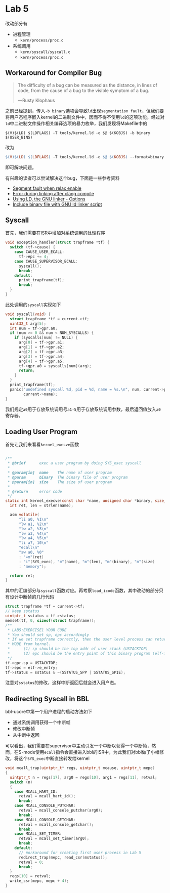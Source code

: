 # Lab 5

改动部分有

* 进程管理
  * `kern/process/proc.c`
* 系统调用
  * `kern/syscall/syscall.c`
  * `kern/process/proc.c`

## Workaround for Compiler Bug

> The difficulty of a bug can be measured as the distance, in lines of code, from the cause of a bug to the visible symptom of a bug.
>
> —Rusty Klophaus

之前已经提到，传入`-b binary`选项会导致`ld`出现`segmentation fault`，但我们要将用户态程序嵌入kernel的二进制文件中，因而不得不使用`ld`的这项功能。经过对`ld`中二进制文件操作相关编译选项的暴力枚举，我们发现将Makefile中的

```
$(V)$(LD) $(LDFLAGS) -T tools/kernel.ld -o $@ $(KOBJS) -b binary $(USER_BINS)
```

改为

```makefile
$(V)$(LD) $(LDFLAGS) -T tools/kernel.ld -o $@ $(KOBJS) --format=binary $(USER_BINS) --format=default
```

即可解决问题。

有兴趣的读者可以尝试解决这个bug，下面是一些参考资料

* [Segment fault when relax enable](https://github.com/riscv/riscv-gnu-toolchain/issues/193)
* [Error during linking after clang compile](https://groups.google.com/a/groups.riscv.org/forum/#!topic/sw-dev/0tlptEkGyJA)
* [Using LD, the GNU linker - Options](ftp://ftp.gnu.org/old-gnu/Manuals/ld-2.9.1/html_node/ld_3.html)
* [Include binary file with GNU ld linker script](http://stackoverflow.com/questions/327609/include-binary-file-with-gnu-ld-linker-script)

## Syscall

首先，我们需要在ISR中增加对系统调用的处理程序

```c
void exception_handler(struct trapframe *tf) {
  switch (tf->cause) {
    case CAUSE_USER_ECALL:
      tf->epc += 4;
    case CAUSE_SUPERVISOR_ECALL:
      syscall();
      break;
    default:
      print_trapframe(tf);
      break;
  }
}
```

此处调用的`syscall`实现如下

```c
void syscall(void) {
  struct trapframe *tf = current->tf;
  uint32_t arg[5];
  int num = tf->gpr.a0;
  if (num >= 0 && num < NUM_SYSCALLS) {
    if (syscalls[num] != NULL) {
      arg[0] = tf->gpr.a1;
      arg[1] = tf->gpr.a2;
      arg[2] = tf->gpr.a3;
      arg[3] = tf->gpr.a4;
      arg[4] = tf->gpr.a5;
      tf->gpr.a0 = syscalls[num](arg);
      return;
    }
  }
  print_trapframe(tf);
  panic("undefined syscall %d, pid = %d, name = %s.\n", num, current->pid,
        current->name);
}
```

我们规定`a0`用于存放系统调用号`a1-5`用于存放系统调用参数，最后返回值放入`a0`寄存器。

## Loading User Program

首先让我们来看看`kernel_execve`函数

```c

/**
 * @brief      exec a user program by doing SYS_exec syscall
 *
 * @param[in]  name    The name of user program
 * @param      binary  The binary file of user program
 * @param[in]  size    The size of user program
 *
 * @return     error code
 */
static int kernel_execve(const char *name, unsigned char *binary, size_t size) {
  int ret, len = strlen(name);

  asm volatile(
      "li a0, %1\n"
      "lw a1, %2\n"
      "lw a2, %3\n"
      "lw a3, %4\n"
      "lw a4, %5\n"
      "li a7, 10\n"
      "ecall\n"
      "sw a0, %0"
      : "=m"(ret)
      : "i"(SYS_exec), "m"(name), "m"(len), "m"(binary), "m"(size)
      : "memory");

  return ret;
}
```

其中的汇编部分与`syscall`函数对应。再考察`load_icode`函数，其中改动的部分只有设计中断帧的几行代码

```c
struct trapframe *tf = current->tf;
// keep sstatus
uintptr_t sstatus = tf->status;
memset(tf, 0, sizeof(struct trapframe));
/**
 * LAB5:EXERCISE1 YOUR CODE
 * You should set sp, epc accordingly
 * If we set trapframe correctly, then the user level process can return to USER
 * MODE from kernel.
 *      (1) sp should be the top addr of user stack (USTACKTOP)
 *      (2) epc should be the entry point of this binary program (elf->e_entry)
 */
tf->gpr.sp = USTACKTOP;
tf->epc = elf->e_entry;
tf->status = sstatus & ~(SSTATUS_SPP | SSTATUS_SPIE);
```

注意对`sstatus`的修改，这样中断返回后就会进入用户态。

## Redirecting Syscall in BBL

bbl-ucore中第一个用户进程的启动方法如下

* 通过系统调用获得一个中断帧
* 修改中断帧
* 从中断中返回

可以看出，我们需要在supervisor中主动引发一个中断以获得一个中断帧，然而，在S-mode使用`ecall`指令会直接进入bbl的ISR中，为此我们对bbl做了小幅修改，将这个`SYS_exec`中断直接转发给kernel

```c
void mcall_trap(uintptr_t* regs, uintptr_t mcause, uintptr_t mepc)
{
  uintptr_t n = regs[17], arg0 = regs[10], arg1 = regs[11], retval;
  switch (n)
  {
    case MCALL_HART_ID:
      retval = mcall_hart_id();
      break;
    case MCALL_CONSOLE_PUTCHAR:
      retval = mcall_console_putchar(arg0);
      break;
    case MCALL_CONSOLE_GETCHAR:
      retval = mcall_console_getchar();
      break;
    case MCALL_SET_TIMER:
      retval = mcall_set_timer(arg0);
      break;
    default:
      // Workaround for creating first user process in Lab 5
      redirect_trap(mepc, read_csr(mstatus));
      retval = 0;
      break;
  }
  regs[10] = retval;
  write_csr(mepc, mepc + 4);
}
```